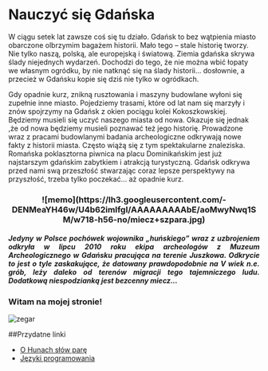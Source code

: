 # Nauczyć się Gdańska

<p>W ciągu setek lat zawsze coś się tu działo. Gdańsk to bez wątpienia miasto obarczone olbrzymim bagażem historii. Mało tego – stale historię tworzy. Nie tylko naszą, polską, ale europejską i światową. Ziemia gdańska skrywa ślady niejednych wydarzeń.  Dochodzi do tego, że nie można wbić łopaty we własnym ogródku, by nie natknąć się na ślady historii... dosłownie, a przecież w Gdańsku kopie się dziś nie tylko w ogródkach. <br/></p>
<p>Gdy opadnie kurz, znikną rusztowania i maszyny budowlane wyłoni się zupełnie inne miasto. Pojedziemy trasami, które od lat nam się marzyły i znów spojrzymy na Gdańsk z okien pociągu kolei Kokoszkowskiej. Będziemy musieli się uczyć naszego miasta od nowa. Okazuje się jednak ,że od nowa będziemy musieli poznawać też jego historię. Prowadzone wraz z pracami budowlanymi badania archeologiczne odkrywają nowe fakty z historii miasta. Często wiążą się z tym spektakularne znaleziska. Romańska poklasztorna piwnica na placu Dominikańskim jest już najstarszym gdańskim zabytkiem i atrakcją turystyczną. Gdańsk odkrywa przed nami swą przeszłość stwarzając coraz lepsze perspektywy na przyszłość, trzeba tylko poczekać...  aż opadnie kurz.</p>

<h3 align="center">![memo](https://lh3.googleusercontent.com/-DENMeaYH46w/U4b62imIfgI/AAAAAAAAAbE/aoMwyNwq1SM/w718-h56-no/miecz+szpara.jpg)
<h5 align = "justify">Jedyny w Polsce pochówek wojownika „huńskiego” wraz z uzbrojeniem odkryła w lipcu 2010 roku ekipa archeologów z Muzeum Archeologicznego w Gdańsku pracująca na terenie Juszkowa. Odkrycie to jest o tyle zaskakujące, że datowany prawdopodobnie na V wiek n.e. grób, leży daleko od terenów migracji tego tajemniczego ludu. Dodatkową niespodzianką jest bezcenny miecz…</h5>



### Witam na mojej stronie!

![zegar](https://lh5.googleusercontent.com/-N1cps165eso/U3ORQcpd-zI/AAAAAAAAAXQ/oCV_QrZUZ_4/w401-h535-no/IMG_20140329_085914.jpg)

##Przydatne linki
- [O Hunach słów parę](http://wkrasucki.github.io/readme.md)
- [Języki programowania](http://wkrasucki.github.io/20140222)

